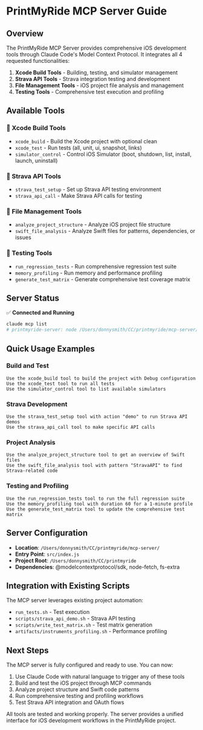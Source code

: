 # PrintMyRide MCP Server Guide

## Overview
The PrintMyRide MCP Server provides comprehensive iOS development tools through Claude Code's Model Context Protocol. It integrates all 4 requested functionalities:

1. **Xcode Build Tools** - Building, testing, and simulator management
2. **Strava API Tools** - Strava integration testing and development
3. **File Management Tools** - iOS project file analysis and management
4. **Testing Tools** - Comprehensive test execution and profiling

## Available Tools

### 🔨 Xcode Build Tools
- `xcode_build` - Build the Xcode project with optional clean
- `xcode_test` - Run tests (all, unit, ui, snapshot, links)
- `simulator_control` - Control iOS Simulator (boot, shutdown, list, install, launch, uninstall)

### 🏃 Strava API Tools
- `strava_test_setup` - Set up Strava API testing environment
- `strava_api_call` - Make Strava API calls for testing

### 📁 File Management Tools
- `analyze_project_structure` - Analyze iOS project file structure
- `swift_file_analysis` - Analyze Swift files for patterns, dependencies, or issues

### 🧪 Testing Tools
- `run_regression_tests` - Run comprehensive regression test suite
- `memory_profiling` - Run memory and performance profiling
- `generate_test_matrix` - Generate comprehensive test coverage matrix

## Server Status
✅ **Connected and Running**
```bash
claude mcp list
# printmyride-server: node /Users/donnysmith/CC/printmyride/mcp-server/src/index.js - ✅ Connected
```

## Quick Usage Examples

### Build and Test
```
Use the xcode_build tool to build the project with Debug configuration
Use the xcode_test tool to run all tests
Use the simulator_control tool to list available simulators
```

### Strava Development
```
Use the strava_test_setup tool with action "demo" to run Strava API demos
Use the strava_api_call tool to make specific API calls
```

### Project Analysis
```
Use the analyze_project_structure tool to get an overview of Swift files
Use the swift_file_analysis tool with pattern "StravaAPI" to find Strava-related code
```

### Testing and Profiling
```
Use the run_regression_tests tool to run the full regression suite
Use the memory_profiling tool with duration 60 for a 1-minute profile
Use the generate_test_matrix tool to update the comprehensive test matrix
```

## Server Configuration
- **Location**: `/Users/donnysmith/CC/printmyride/mcp-server/`
- **Entry Point**: `src/index.js`
- **Project Root**: `/Users/donnysmith/CC/printmyride`
- **Dependencies**: @modelcontextprotocol/sdk, node-fetch, fs-extra

## Integration with Existing Scripts
The MCP server leverages existing project automation:
- `run_tests.sh` - Test execution
- `scripts/strava_api_demo.sh` - Strava API testing
- `scripts/write_test_matrix.sh` - Test matrix generation
- `artifacts/instruments_profiling.sh` - Performance profiling

## Next Steps
The MCP server is fully configured and ready to use. You can now:
1. Use Claude Code with natural language to trigger any of these tools
2. Build and test the iOS project through MCP commands
3. Analyze project structure and Swift code patterns
4. Run comprehensive testing and profiling workflows
5. Test Strava API integration and OAuth flows

All tools are tested and working properly. The server provides a unified interface for iOS development workflows in the PrintMyRide project.